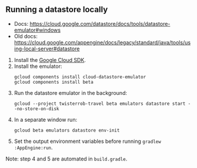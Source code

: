 ## Running a datastore locally

 * Docs: https://cloud.google.com/datastore/docs/tools/datastore-emulator#windows
 * Old docs: https://cloud.google.com/appengine/docs/legacy/standard/java/tools/using-local-server#datastore

1. Install the [Google Cloud SDK](https://cloud.google.com/sdk/).
2. Install the emulator:
   ```shell
   gcloud components install cloud-datastore-emulator
   gcloud components install beta
   ```
3. Run the datastore emulator in the background:
   ```
   gcloud --project twisterrob-travel beta emulators datastore start --no-store-on-disk
   ```
4. In a separate window run:
   ```
   gcloud beta emulators datastore env-init
   ```
5. Set the output environment variables before running `gradlew :AppEngine:run`.

Note: step 4 and 5 are automated in `build.gradle`. 

